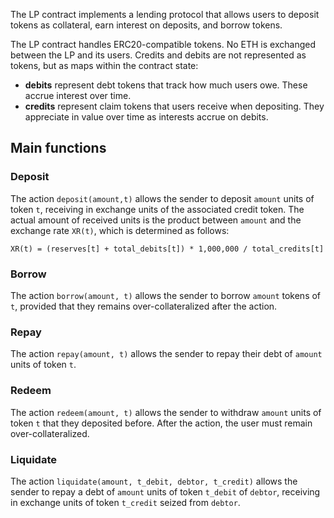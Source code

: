 The LP contract implements a lending protocol that allows users to deposit tokens as collateral, earn interest on deposits, and borrow tokens.

The LP contract handles ERC20-compatible tokens. No ETH is exchanged between the LP and its users. 
Credits and debits are not represented as tokens, but as maps within the contract state:
- **debits** represent debt tokens that track how much users owe. These accrue interest over time.
- **credits** represent claim tokens that users receive when depositing. They appreciate in value over time as interests accrue on debits.

## Main functions

### Deposit

The action `deposit(amount,t)` allows 
the sender to deposit `amount` units of token `t`, receiving in exchange units of the associated credit token. 
The actual amount of received units is the product between `amount` and the exchange rate `XR(t)`, which is determined as follows:

```
XR(t) = (reserves[t] + total_debits[t]) * 1,000,000 / total_credits[t]
```

### Borrow

The action `borrow(amount, t)` allows 
the sender to borrow `amount` tokens of `t`, provided that they remains over-collateralized after the action.

### Repay

The action `repay(amount, t)` allows 
the sender to repay their debt of `amount` units of token `t`.

### Redeem

The action `redeem(amount, t)` allows 
the sender to withdraw `amount` units of token `t` that they deposited before. After the action, the user must remain over-collateralized.

### Liquidate

The action `liquidate(amount, t_debit, debtor, t_credit)` allows
the sender to repay a debt of `amount` units of token `t_debit` of `debtor`, receiving in exchange units of token `t_credit` seized from `debtor`. 
